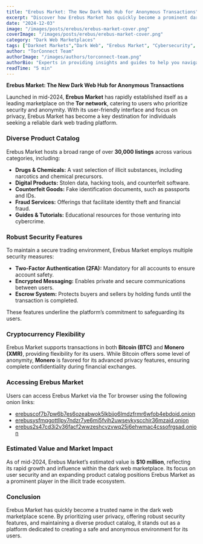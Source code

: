 ```yaml
---
title: "Erebus Market: The New Dark Web Hub for Anonymous Transactions"
excerpt: "Discover how Erebus Market has quickly become a prominent dark web marketplace, prioritizing user security, privacy, and a diverse range of illicit offerings."
date: "2024-12-03"
image: "/images/posts/erebus/erebus-market-cover.png"
coverImage: "/images/posts/erebus/erebus-market-cover.png"
category: "Dark Web Marketplaces"
tags: ["Darknet Markets","Dark Web", "Erebus Market", "Cybersecurity", "Bitcoin", "Monero", "Tor Network"]
author: "TorConnect Team"
authorImage: "/images/authors/torconnect-team.png"
authorBio: "Experts in providing insights and guides to help you navigate the darknet securely and effectively."
readTime: "5 min"
---
```


**Erebus Market: The New Dark Web Hub for Anonymous Transactions**

Launched in mid-2024, **Erebus Market** has rapidly established itself as a leading marketplace on the **Tor network**, catering to users who prioritize security and anonymity. With its user-friendly interface and focus on privacy, Erebus Market has become a key destination for individuals seeking a reliable dark web trading platform.

### Diverse Product Catalog

Erebus Market hosts a broad range of over **30,000 listings** across various categories, including:

- **Drugs & Chemicals:** A vast selection of illicit substances, including narcotics and chemical precursors.
- **Digital Products:** Stolen data, hacking tools, and counterfeit software.
- **Counterfeit Goods:** Fake identification documents, such as passports and IDs.
- **Fraud Services:** Offerings that facilitate identity theft and financial fraud.
- **Guides & Tutorials:** Educational resources for those venturing into cybercrime.

### Robust Security Features

To maintain a secure trading environment, Erebus Market employs multiple security measures:

- **Two-Factor Authentication (2FA):** Mandatory for all accounts to ensure account safety.
- **Encrypted Messaging:** Enables private and secure communications between users.
- **Escrow System:** Protects buyers and sellers by holding funds until the transaction is completed.

<!-- ![Erebus Market Interface](/images/posts/erebus/erebus-market-interface.png)
![Erebus Market Security Features](/images/posts/erebus/encrypted-messaging.png) -->

These features underline the platform’s commitment to safeguarding its users.

### Cryptocurrency Flexibility

Erebus Market supports transactions in both **Bitcoin (BTC)** and **Monero (XMR)**, providing flexibility for its users. While Bitcoin offers some level of anonymity, **Monero** is favored for its advanced privacy features, ensuring complete confidentiality during financial exchanges.

### Accessing Erebus Market

Users can access Erebus Market via the Tor browser using the following onion links:

- [erebuscof7b7pw6b7es6ozeabwok5lkbjjo6lmdzfrmr6wfob4ebdoid.onion](http://erebuscof7b7pw6b7es6ozeabwok5lkbjjo6lmdzfrmr6wfob4ebdoid.onion)
- [erebusysfmqgottllpy7ndzr7ye6mi5fvih2uwsevkyscchir36mzaid.onion](http://erebusysfmqgottllpy7ndzr7ye6mi5fvih2uwsevkyscchir36mzaid.onion)
- [erebus2s47cd3i2v36facf2wwzeshcvzvwq25j6ehwmac4cssofrgsad.onion](http://erebus2s47cd3i2v36facf2wwzeshcvzvwq25j6ehwmac4cssofrgsad.onion)

### Estimated Value and Market Impact

As of mid-2024, Erebus Market’s estimated value is **$10 million**, reflecting its rapid growth and influence within the dark web marketplace. Its focus on user security and an expanding product catalog positions Erebus Market as a prominent player in the illicit trade ecosystem.

### Conclusion

Erebus Market has quickly become a trusted name in the dark web marketplace scene. By prioritizing user privacy, offering robust security features, and maintaining a diverse product catalog, it stands out as a platform dedicated to creating a safe and anonymous environment for its users.
